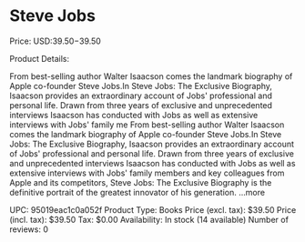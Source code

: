 # Steve Jobs

Price: USD:$39.50-$39.50

Product Details:

From best-selling author Walter Isaacson comes the landmark biography of Apple co-founder Steve Jobs.In Steve Jobs: The Exclusive Biography, Isaacson provides an extraordinary account of Jobs' professional and personal life. Drawn from three years of exclusive and unprecedented interviews Isaacson has conducted with Jobs as well as extensive interviews with Jobs' family me From best-selling author Walter Isaacson comes the landmark biography of Apple co-founder Steve Jobs.In Steve Jobs: The Exclusive Biography, Isaacson provides an extraordinary account of Jobs' professional and personal life. Drawn from three years of exclusive and unprecedented interviews Isaacson has conducted with Jobs as well as extensive interviews with Jobs' family members and key colleagues from Apple and its competitors, Steve Jobs: The Exclusive Biography is the definitive portrait of the greatest innovator of his generation. ...more

UPC: 95019eac1c0a052f
Product Type: Books
Price (excl. tax): $39.50
Price (incl. tax): $39.50
Tax: $0.00
Availability: In stock (14 available)
Number of reviews: 0